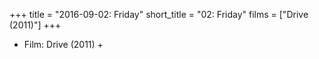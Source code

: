 +++
title = "2016-09-02: Friday"
short_title = "02: Friday"
films = ["Drive (2011)"]
+++


* Film: Drive (2011) +
